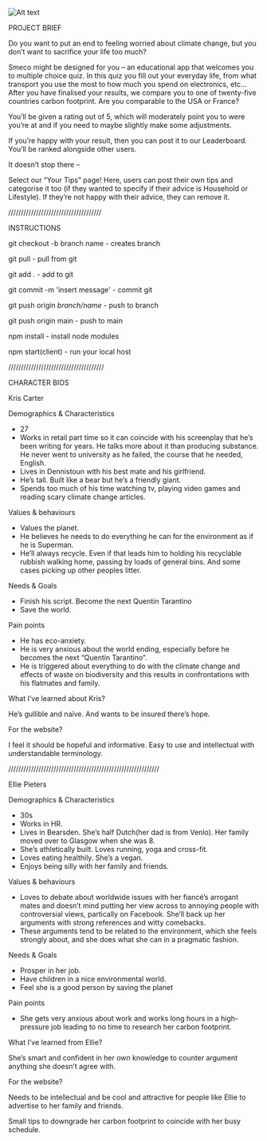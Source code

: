 ![Alt text](images/smeco-logo.png?raw=true "Optional Title")



PROJECT BRIEF

Do you want to put an end to feeling worried about climate change, but you don’t want to sacrifice your life too much?

Smeco might be designed for you – an educational app that welcomes you to multiple choice quiz. In this quiz you fill out your everyday life, from what transport you use the most to how much you spend on electronics, etc… 
After you have finalised your results, we compare you to one of twenty-five countries carbon footprint. Are you comparable to the USA or France?

You’ll be given a rating out of 5, which will moderately point you to were you’re at and if you need to maybe slightly make some adjustments. 

If you’re happy with your result, then you can post it to our Leaderboard. You’ll be ranked alongside other users. 

It doesn’t stop there – 

Select our “Your Tips” page! Here, users can post their own tips and categorise it too (if they wanted to specify if their advice is Household or Lifestyle). If they’re not happy with their advice, they can remove it.

/////////////////////////////////////

INSTRUCTIONS

git checkout -b branch name - creates branch

git pull - pull from git 

git add . - add to git

git commit -m 'insert message' - commit git

git push origin <em>branch/name</em> - push to branch

git push origin main - push to main

npm install - install node modules 

npm start(client) - run your local host


//////////////////////////////////////

CHARACTER BIOS 


Kris Carter 

Demographics & Characteristics

-	27
-	Works in retail part time so it can coincide with his screenplay that he’s been writing for years. He talks more about it than producing substance. He never went to university as he failed, the course that he needed, English.
-	Lives in Dennistoun with his best mate and his girlfriend. 
-	He’s tall. Built like a bear but he’s a friendly giant. 
-	Spends too much of his time watching tv, playing video games and reading scary climate change articles.

Values & behaviours 
-	Values the planet. 
-	He believes he needs to do everything he can for the environment as if he is Superman.
-	He’ll always recycle. Even if that leads him to holding his recyclable rubbish walking home, passing by loads of general bins. And some cases picking up other peoples litter.

Needs & Goals 

-	Finish his script. Become the next Quentin Tarantino
-	Save the world.

Pain points

-	He has eco-anxiety. 
-	He is very anxious about the world ending, especially before he becomes the next “Quentin Tarantino”.
-	He is triggered about everything to do with the climate change and effects of waste on biodiversity and this results in confrontations with his flatmates and family.

What I’ve learned about Kris?

He’s gullible and naïve. And wants to be insured there’s hope. 

For the website?

I feel it should be hopeful and informative. Easy to use and intellectual with understandable terminology. 

////////////////////////////////////////////////////////////

Ellie Pieters

Demographics & Characteristics

-	30s
-	Works in HR. 
-	Lives in Bearsden. She’s half Dutch(her dad is from Venlo). Her family moved over to Glasgow when she was 8.
-	She’s athletically built. Loves running, yoga and cross-fit. 
-	Loves eating healthily. She’s a vegan. 
-	Enjoys being silly with her family and friends. 

Values & behaviours 
-	Loves to debate about worldwide issues with her fiancé’s arrogant mates and doesn’t mind putting her view across to annoying people with controversial views, partically on Facebook. She’ll back up her arguments with strong references and witty comebacks. 
-	These arguments tend to be related to the environment, which she feels strongly about, and she does what she can in a pragmatic fashion. 

Needs & Goals 

-	Prosper in her job. 
-	Have children in a nice environmental world.
-	Feel she is a good person by saving the planet

Pain points

-	She gets very anxious about work and works long hours in a high-pressure job leading to no time to research her carbon footprint.

What I’ve learned from Ellie?

She’s smart and confident in her own knowledge to counter argument anything she doesn’t agree with.

For the website?

Needs to be intellectual and be cool and attractive for people like Ellie to advertise to her family and friends. 

Small tips to downgrade her carbon footprint to coincide with her busy schedule.

